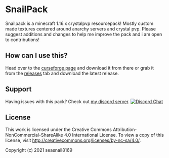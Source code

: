 # SnailPack

Snailpack is a minecraft 1.16.x crystalpvp resourcepack!
Mostly custom made textures centered around anarchy servers and crystal pvp. Please suggest additions and changes to
help me improve the pack and i am open to contributions!

## How can I use this?

Head over to the [curseforge page](https://www.curseforge.com/minecraft/texture-packs/snailpack) and download it from
there or grab it from the [releases](https://github.com/seasnail8169/SnailPack/releases) tab and download the latest
release.

## **Support**

Having issues with this pack? Check out [my discord server](https://discord.gg/Pta3APY).
[![Discord Chat](https://img.shields.io/discord/750784696283299911.svg)](https://discord.gg/Pta3APY)

## **License**

This work is licensed under the Creative Commons Attribution-NonCommercial-ShareAlike 4.0 International License. To view
a copy of this license, visit http://creativecommons.org/licenses/by-nc-sa/4.0/.

Copyright (c) 2021 seasnail8169
